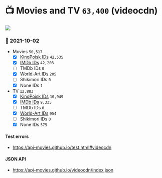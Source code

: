 # :tv: Movies and TV `63,400` (videocdn)

<a href="https://API-Movies.github.io"><img src="https://API-Movies.github.io/banner.png?cache"></a>

### :date: 2021-10-02
- Movies `50,517`
  - [x] <a href="https://API-Movies.github.io/videocdn/movie_kinopoisk_ids.json">KinoPoisk IDs</a> `42,535`
  - [x] <a href="https://API-Movies.github.io/videocdn/movie_imdb_ids.json">IMDb IDs</a> `42,208`
  - [ ] TMDb IDs `0`
  - [x] <a href="https://API-Movies.github.io/videocdn/movie_world_art_ids.json">World-Art IDs</a> `205`
  - [ ] Shikimori IDs `0`
  - [x] None IDs `1`
- TV `12,883`
  - [x] <a href="https://API-Movies.github.io/videocdn/tv_kinopoisk_ids.json">KinoPoisk IDs</a> `10,949`
  - [x] <a href="https://API-Movies.github.io/videocdn/tv_imdb_ids.json">IMDb IDs</a> `9,335`
  - [ ] TMDb IDs `0`
  - [x] <a href="https://API-Movies.github.io/videocdn/tv_world_art_ids.json">World-Art IDs</a> `954`
  - [ ] Shikimori IDs `0`
  - [x] None IDs `575`
#### Test errors
- <a href='https://api-movies.github.io/test.html#videocdn'>https://api-movies.github.io/test.html#videocdn</a>
#### JSON API
- <a href='https://api-movies.github.io/videocdn/index.json'>https://api-movies.github.io/videocdn/index.json</a>
